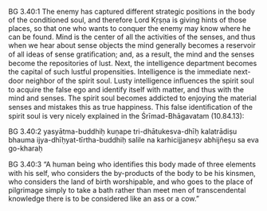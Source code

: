 BG 3.40:1	The enemy has captured different strategic positions in the body of the conditioned soul, and therefore Lord Kṛṣṇa is giving hints of those places, so that one who wants to conquer the enemy may know where he can be found. Mind is the center of all the activities of the senses, and thus when we hear about sense objects the mind generally becomes a reservoir of all ideas of sense gratiﬁcation; and, as a result, the mind and the senses become the repositories of lust. Next, the intelligence department becomes the capital of such lustful propensities. Intelligence is the immediate next-door neighbor of the spirit soul. Lusty intelligence inﬂuences the spirit soul to acquire the false ego and identify itself with matter, and thus with the mind and senses. The spirit soul becomes addicted to enjoying the material senses and mistakes this as true happiness. This false identiﬁcation of the spirit soul is very nicely explained in the Śrīmad-Bhāgavatam (10.84.13):

BG 3.40:2	yasyātma-buddhiḥ kuṇape tri-dhātukesva-dhīḥ kalatrādiṣu bhauma ijya-dhīḥyat-tīrtha-buddhiḥ salile na karhicijjaneṣv abhijñeṣu sa eva go-kharaḥ

BG 3.40:3	“A human being who identiﬁes this body made of three elements with his self, who considers the by-products of the body to be his kinsmen, who considers the land of birth worshipable, and who goes to the place of pilgrimage simply to take a bath rather than meet men of transcendental knowledge there is to be considered like an ass or a cow.”